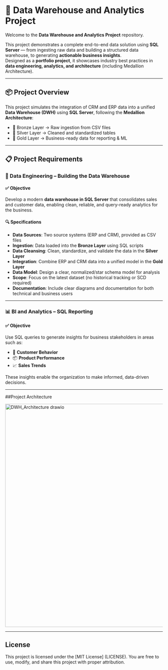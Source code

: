 # 🧱 Data Warehouse and Analytics Project

Welcome to the **Data Warehouse and Analytics Project** repository.

This project demonstrates a complete end-to-end data solution using **SQL Server** — from ingesting raw data and building a structured data warehouse, to generating **actionable business insights**.  
Designed as a **portfolio project**, it showcases industry best practices in **data engineering, analytics, and architecture** (including Medallion Architecture).

---

## 📦 Project Overview

This project simulates the integration of CRM and ERP data into a unified **Data Warehouse (DWH)** using **SQL Server**, following the **Medallion Architecture**:

- 🥉 Bronze Layer → Raw ingestion from CSV files  
- 🥈 Silver Layer → Cleaned and standardized tables  
- 🥇 Gold Layer → Business-ready data for reporting & ML

---

## 📋 Project Requirements

### 🔧 Data Engineering – Building the Data Warehouse

#### ✅ Objective

Develop a modern **data warehouse in SQL Server** that consolidates sales and customer data, enabling clean, reliable, and query-ready analytics for the business.

#### 🔍 Specifications

- **Data Sources**: Two source systems (ERP and CRM), provided as CSV files
- **Ingestion**: Data loaded into the **Bronze Layer** using SQL scripts
- **Data Cleansing**: Clean, standardize, and validate the data in the **Silver Layer**
- **Integration**: Combine ERP and CRM data into a unified model in the **Gold Layer**
- **Data Model**: Design a clear, normalized/star schema model for analysis
- **Scope**: Focus on the latest dataset (no historical tracking or SCD required)
- **Documentation**: Include clear diagrams and documentation for both technical and business users

---

### 📊 BI and Analytics – SQL Reporting

#### ✅ Objective

Use SQL queries to generate insights for business stakeholders in areas such as:

- 👥 **Customer Behavior**
- 📦 **Product Performance**
- 📈 **Sales Trends**

These insights enable the organization to make informed, data-driven decisions.

---
##Project Architecture

<img width="1612" height="711" alt="DWH_Architecture drawio" src="https://github.com/user-attachments/assets/fdff5b9a-cf02-436b-9e71-9535dc42eb63" />

---

## License

This project is licensed under the [MIT License] (LICENSE). You are free to use, modify, and share this project with proper attribution.
